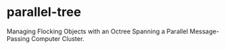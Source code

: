 # parallel-tree
Managing Flocking Objects with an Octree Spanning a Parallel Message-Passing Computer Cluster.
